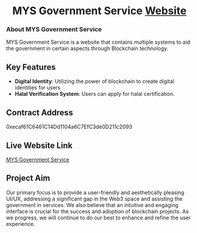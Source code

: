 <h1 align="center">MYS Government Service <a href="#">Website</a></h1>

### About MYS Government Service


MYS Government Service is a website that contains multiple systems to aid the government in certain aspects through Blockchain technology.

## Key Features

- **Digital Identity**: Utilizing the power of blockchain to create digital identities for users
- **Halal Verification System**: Users can apply for halal certification. 

## Contract Address
0xecaf61C6461C14Dd1104a6C7EfC3de0D211c2093

## Live Website Link
[MYS Government Service](https://moccasin-brinn-40.tiiny.site/)


## Project Aim

Our primary focus is to provide a user-friendly and aesthetically pleasing UI/UX, addressing a significant gap in the Web3 space and assisting the government in services. We also believe that an intuitive and engaging interface is crucial for the success and adoption of blockchain projects. As we progress, we will continue to do our best to enhance and refine the user experience.


